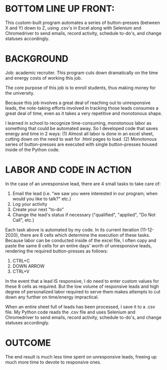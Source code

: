 # **BOTTOM LINE UP FRONT:**
This custom-built program automates a series of button-presses (between X and Y) down to Z, using .csv's in Excel along with Selenium and Chromedriver to send emails, record activity, schedule to-do's, and change statuses accordingly.


# **BACKGROUND**
Job: academic recruiter. This program cuts down dramatically on the time and energy costs of working this job.

The core purpose of this job is to enroll students, thus making money for the university.

Because this job involves a great deal of reaching out to unresponsive leads, the note-taking efforts involved in tracking those leads consumes a great deal of time, even as it takes a very repetitive and monotonous shape.

I learned in school to recognize time-consuming, monotonous labor as something that could be automated away. So I developed code that saves energy and time in 2 ways:
(1) Almost all labor is done in an excel sheet, cutting down on the need to wait for .html pages to load.
(2) Monotonous series of button-presses are executed with single button-presses housed inside of the Python code.


# **LABOR AND CODE IN ACTION**
In the case of an unresponsive lead, there are 4 small tasks to take care of:
1. Email the lead (i.e. "we saw you were interested in our program; when would you like to talk?" etc.)
2. Log your activity
3. Create your next "to-do"
4. Change the lead's status if necessary ("qualified", "applied", "Do Not Call", etc.)

Each task above is automated by my code. In its current iteration (11-12-2020), there are 8 cells which determine the execution of these tasks. Because labor can be conducted inside of the excel file, I often copy and paste the same 8 cells for an entire days' worth of unresponsive leads, rendering the required button-presses as follows:
1. CTRL+C
2. DOWN ARROW
3. CTRL+V

In the event that a lead IS responsive, I do need to enter custom values for these 8 cells as required. But the low volume of responsive leads and high degree of personalized labor required to serve them makes attempts to cut down any further on time/energy impractical.

When an entire sheet full of leads has been processed, I save it to a .csv file. My Python code reads the .csv file and uses Selenium and Chromedriver to send emails, record activity, schedule to-do's, and change statuses accordingly.

# **OUTCOME**
The end result is much less time spent on unresponsive leads, freeing up much more time to devote to responsive ones.